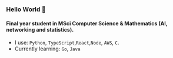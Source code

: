 ### Hello World 👋

#### Final year student in MSci Computer Science & Mathematics (AI, networking and statistics).

- I use: `Python`, `TypeScript`,`React`,`Node`, `AWS`, `C`.
- Currently learning: `Go`, `Java`





